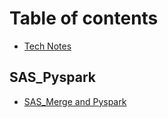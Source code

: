 # Table of contents

* [Tech Notes](README.md)

## SAS\_Pyspark

* [SAS\_Merge and Pyspark](sas\_pyspark/sas\_merge-and-pyspark.md)
